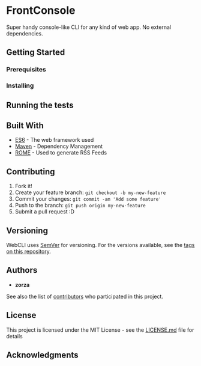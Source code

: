 # FrontConsole

Super handy console-like CLI for any kind of web app. No external dependencies.

## Getting Started


### Prerequisites


### Installing


## Running the tests


## Built With

* [ES6](http://www.dropwizard.io/1.0.2/docs/) - The web framework used
* [Maven](https://maven.apache.org/) - Dependency Management
* [ROME](https://rometools.github.io/rome/) - Used to generate RSS Feeds

## Contributing

1. Fork it!
2. Create your feature branch: `git checkout -b my-new-feature`
3. Commit your changes: `git commit -am 'Add some feature'`
4. Push to the branch: `git push origin my-new-feature`
5. Submit a pull request :D

## Versioning

WebCLI uses [SemVer](http://semver.org/) for versioning. For the versions available, see the [tags on this repository](https://github.com/zorzysty/webcli/tags).

## Authors

* **zorza**

See also the list of [contributors](https://github.com/zorzysty/webcli/contributors) who participated in this project.

## License

This project is licensed under the MIT License - see the [LICENSE.md](LICENSE.md) file for details

## Acknowledgments
